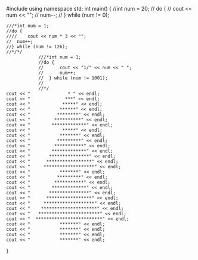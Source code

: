 #include <iostream>
using namespace std;
int main() 
{
	//int num = 20;
	//	do {
	//		cout << num << "";
	//		num--;
	//	} while (num != 0);
	
	///*int num = 1;
	//do {
	////	cout << num * 3 << "";
	//	num++;
	//} while (num != 126);
	//*/*/
				///*int num = 1;
				//do {
				//		cout << "1/" << num << " ";
				//		num++;
				//	} while (num != 1001);
				//	
				//*/
	cout << "              * " << endl;
	cout << "             ***" << endl;
	cout << "            *****" << endl;
	cout << "           ******" << endl;
	cout << "          ********" << endl;
	cout << "         **********" << endl;
	cout << "        *************" << endl;
	cout << "            *****" << endl;
	cout << "           *******" << endl;
	cout << "          *********" << endl;
	cout << "         ***********" << endl;
	cout << "        *************" << endl;
	cout << "       ***************" << endl;
	cout << "      *****************" << endl;
	cout << "     *******************" << endl;
	cout << "           *******" << endl;
	cout << "          *********" << endl;
	cout << "         ***********" << endl; 
	cout << "        *************" << endl;
	cout << "       ***************" << endl;
	cout << "      *****************" << endl;
	cout << "     *******************" << endl;
	cout << "    *********************" << endl;
	cout << "   ***********************" << endl;
	cout << "  *************************" << endl;
	cout << "           *******" << endl;
	cout << "           *******" << endl;
	cout << "           *******" << endl;
	cout << "           *******" << endl;

}
